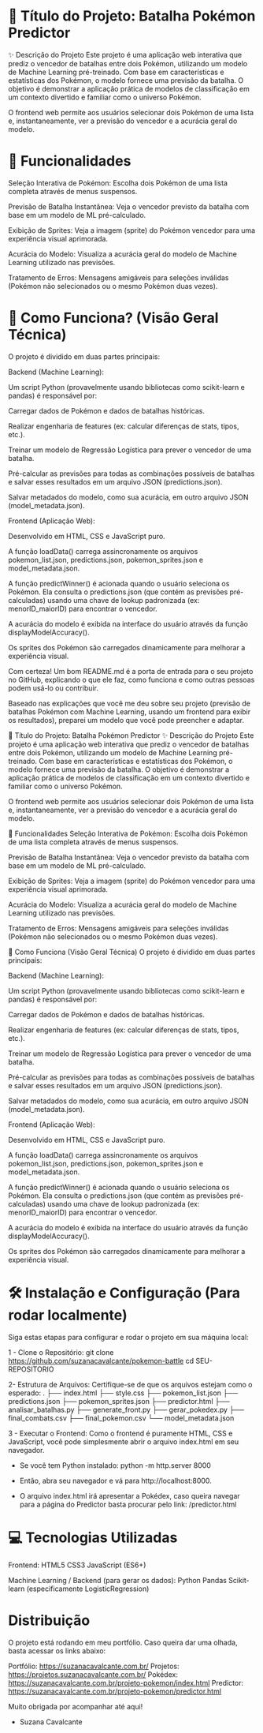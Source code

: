# 🚀 Título do Projeto: Batalha Pokémon Predictor
✨ Descrição do Projeto
Este projeto é uma aplicação web interativa que prediz o vencedor de batalhas entre dois Pokémon, utilizando um modelo de Machine Learning pré-treinado. Com base em características e estatísticas dos Pokémon, o modelo fornece uma previsão da batalha. O objetivo é demonstrar a aplicação prática de modelos de classificação em um contexto divertido e familiar como o universo Pokémon.

O frontend web permite aos usuários selecionar dois Pokémon de uma lista e, instantaneamente, ver a previsão do vencedor e a acurácia geral do modelo.

# 🌟 Funcionalidades
Seleção Interativa de Pokémon: Escolha dois Pokémon de uma lista completa através de menus suspensos.

Previsão de Batalha Instantânea: Veja o vencedor previsto da batalha com base em um modelo de ML pré-calculado.

Exibição de Sprites: Veja a imagem (sprite) do Pokémon vencedor para uma experiência visual aprimorada.

Acurácia do Modelo: Visualiza a acurácia geral do modelo de Machine Learning utilizado nas previsões.

Tratamento de Erros: Mensagens amigáveis para seleções inválidas (Pokémon não selecionados ou o mesmo Pokémon duas vezes).

# 🧠 Como Funciona? (Visão Geral Técnica)
O projeto é dividido em duas partes principais:

Backend (Machine Learning):

Um script Python (provavelmente usando bibliotecas como scikit-learn e pandas) é responsável por:

Carregar dados de Pokémon e dados de batalhas históricas.

Realizar engenharia de features (ex: calcular diferenças de stats, tipos, etc.).

Treinar um modelo de Regressão Logística para prever o vencedor de uma batalha.

Pré-calcular as previsões para todas as combinações possíveis de batalhas e salvar esses resultados em um arquivo JSON (predictions.json).

Salvar metadados do modelo, como sua acurácia, em outro arquivo JSON (model_metadata.json).

Frontend (Aplicação Web):

Desenvolvido em HTML, CSS e JavaScript puro.

A função loadData() carrega assincronamente os arquivos pokemon_list.json, predictions.json, pokemon_sprites.json e model_metadata.json.

A função predictWinner() é acionada quando o usuário seleciona os Pokémon. Ela consulta o predictions.json (que contém as previsões pré-calculadas) usando uma chave de lookup padronizada (ex: menorID_maiorID) para encontrar o vencedor.

A acurácia do modelo é exibida na interface do usuário através da função displayModelAccuracy().

Os sprites dos Pokémon são carregados dinamicamente para melhorar a experiência visual.

Com certeza! Um bom README.md é a porta de entrada para o seu projeto no GitHub, explicando o que ele faz, como funciona e como outras pessoas podem usá-lo ou contribuir.

Baseado nas explicações que você me deu sobre seu projeto (previsão de batalhas Pokémon com Machine Learning, usando um frontend para exibir os resultados), preparei um modelo que você pode preencher e adaptar.

🚀 Título do Projeto: Batalha Pokémon Predictor
✨ Descrição do Projeto
Este projeto é uma aplicação web interativa que prediz o vencedor de batalhas entre dois Pokémon, utilizando um modelo de Machine Learning pré-treinado. Com base em características e estatísticas dos Pokémon, o modelo fornece uma previsão da batalha. O objetivo é demonstrar a aplicação prática de modelos de classificação em um contexto divertido e familiar como o universo Pokémon.

O frontend web permite aos usuários selecionar dois Pokémon de uma lista e, instantaneamente, ver a previsão do vencedor e a acurácia geral do modelo.

🌟 Funcionalidades
Seleção Interativa de Pokémon: Escolha dois Pokémon de uma lista completa através de menus suspensos.

Previsão de Batalha Instantânea: Veja o vencedor previsto da batalha com base em um modelo de ML pré-calculado.

Exibição de Sprites: Veja a imagem (sprite) do Pokémon vencedor para uma experiência visual aprimorada.

Acurácia do Modelo: Visualiza a acurácia geral do modelo de Machine Learning utilizado nas previsões.

Tratamento de Erros: Mensagens amigáveis para seleções inválidas (Pokémon não selecionados ou o mesmo Pokémon duas vezes).

🧠 Como Funciona (Visão Geral Técnica)
O projeto é dividido em duas partes principais:

Backend (Machine Learning):

Um script Python (provavelmente usando bibliotecas como scikit-learn e pandas) é responsável por:

Carregar dados de Pokémon e dados de batalhas históricas.

Realizar engenharia de features (ex: calcular diferenças de stats, tipos, etc.).

Treinar um modelo de Regressão Logística para prever o vencedor de uma batalha.

Pré-calcular as previsões para todas as combinações possíveis de batalhas e salvar esses resultados em um arquivo JSON (predictions.json).

Salvar metadados do modelo, como sua acurácia, em outro arquivo JSON (model_metadata.json).

Frontend (Aplicação Web):

Desenvolvido em HTML, CSS e JavaScript puro.

A função loadData() carrega assincronamente os arquivos pokemon_list.json, predictions.json, pokemon_sprites.json e model_metadata.json.

A função predictWinner() é acionada quando o usuário seleciona os Pokémon. Ela consulta o predictions.json (que contém as previsões pré-calculadas) usando uma chave de lookup padronizada (ex: menorID_maiorID) para encontrar o vencedor.

A acurácia do modelo é exibida na interface do usuário através da função displayModelAccuracy().

Os sprites dos Pokémon são carregados dinamicamente para melhorar a experiência visual.

# 🛠️ Instalação e Configuração (Para rodar localmente)
Siga estas etapas para configurar e rodar o projeto em sua máquina local:

1 - Clone o Repositório:
git clone https://github.com/suzanacavalcante/pokemon-battle
cd SEU-REPOSITORIO

2- Estrutura de Arquivos:
Certifique-se de que os arquivos estejam como o esperado:
.
├── index.html
├── style.css
├── pokemon_list.json
├── predictions.json
├── pokemon_sprites.json
├── predictor.html
├── analisar_batalhas.py
├── generate_front.py
├── gerar_pokedex.py
├── final_combats.csv
├── final_pokemon.csv
└── model_metadata.json

3 - Executar o Frontend:
Como o frontend é puramente HTML, CSS e JavaScript, você pode simplesmente abrir o arquivo index.html em seu navegador.

  - Se você tem Python instalado:
  python -m http.server 8000

  - Então, abra seu navegador e vá para http://localhost:8000.

  - O arquivo index.html irá apresentar a Pokédex, caso queira navegar para a página do Predictor basta procurar pelo link:
  /predictor.html

# 💻 Tecnologias Utilizadas
Frontend:
HTML5
CSS3
JavaScript (ES6+)

Machine Learning / Backend (para gerar os dados):
Python
Pandas
Scikit-learn (especificamente LogisticRegression)

# Distribuição
O projeto está rodando em meu portfólio. 
Caso queira dar uma olhada, basta acessar os links abaixo:

Portfólio: https://suzanacavalcante.com.br/
Projetos: https://projetos.suzanacavalcante.com.br/
Pokédex: https://suzanacavalcante.com.br/projeto-pokemon/index.html
Predictor: https://suzanacavalcante.com.br/projeto-pokemon/predictor.html

Muito obrigada por acompanhar até aqui!

- Suzana Cavalcante
